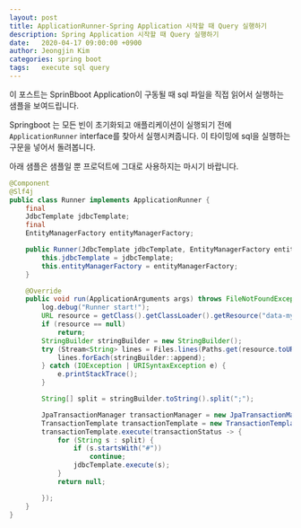 ```yaml
---
layout: post
title: ApplicationRunner-Spring Application 시작할 때 Query 실행하기
description: Spring Application 시작할 때 Query 실행하기
date:   2020-04-17 09:00:00 +0900
author: Jeongjin Kim
categories: spring boot
tags:	execute sql query
---
```


이 포스트는 SprinBboot Application이 구동될 때 sql 파일을 직접 읽어서 실행하는 샘플을 보여드립니다.

Springboot 는 모든 빈이 초기화되고 애플리케이션이 실행되기 전에 `ApplicationRunner` interface를 찾아서 실행시켜줍니다.
이 타이밍에 sql을 실행하는 구문을 넣어서 돌려봅니다.

아래 샘플은 샘플일 뿐 프로덕트에 그대로 사용하지는 마시기 바랍니다.

<script async src="https://pagead2.googlesyndication.com/pagead/js/adsbygoogle.js"></script>
<!-- 컨텐츠내 -->
<ins class="adsbygoogle"
     style="display:block"
     data-ad-client="ca-pub-3234744071843247"
     data-ad-slot="1671969273"
     data-ad-format="auto"
     data-full-width-responsive="true"></ins>
<script>
     (adsbygoogle = window.adsbygoogle || []).push({});
</script>


```java
@Component
@Slf4j
public class Runner implements ApplicationRunner {
    final
    JdbcTemplate jdbcTemplate;
    final
    EntityManagerFactory entityManagerFactory;

    public Runner(JdbcTemplate jdbcTemplate, EntityManagerFactory entityManagerFactory) {
        this.jdbcTemplate = jdbcTemplate;
        this.entityManagerFactory = entityManagerFactory;
    }

    @Override
    public void run(ApplicationArguments args) throws FileNotFoundException {
        log.debug("Runner start!");
        URL resource = getClass().getClassLoader().getResource("data-mysql.sql");
        if (resource == null)
            return;
        StringBuilder stringBuilder = new StringBuilder();
        try (Stream<String> lines = Files.lines(Paths.get(resource.toURI()), StandardCharsets.UTF_8)) {
            lines.forEach(stringBuilder::append);
        } catch (IOException | URISyntaxException e) {
            e.printStackTrace();
        }

        String[] split = stringBuilder.toString().split(";");

        JpaTransactionManager transactionManager = new JpaTransactionManager(entityManagerFactory);
        TransactionTemplate transactionTemplate = new TransactionTemplate(transactionManager);
        transactionTemplate.execute(transactionStatus -> {
            for (String s : split) {
                if (s.startsWith("#"))
                    continue;
                jdbcTemplate.execute(s);
            }
            return null;

        });
    }
}
```
